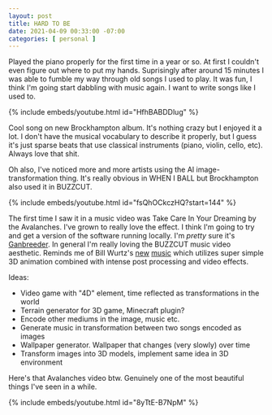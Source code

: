 ```yaml
---
layout: post
title: HARD TO BE
date: 2021-04-09 00:33:00 -07:00
categories: [ personal ]
---
```


Played the piano properly for the first time in a year or so. At first I couldn't even figure out where to put my hands. Suprisingly after around 15 minutes I was able to fumble my way through old songs I used to play. It was fun, I think I'm going start dabbling with music again. I want to write songs like I used to.

{% include embeds/youtube.html id="HfhBABDDlug" %}

Cool song on new Brockhampton album. It's nothing crazy but I enjoyed it a lot. I don't have the musical vocabulary to describe it properly, but I guess it's just sparse beats that use classical instruments (piano, violin, cello, etc). Always love that shit.

Oh also, I've noticed more and more artists using the AI image-transformation thing. It's really obvious in WHEN I BALL but Brockhampton also used it in BUZZCUT.

{% include embeds/youtube.html id="fsQhOCkczHQ?start=144" %}

The first time I saw it in a music video was Take Care In Your Dreaming by the Avalanches. I've grown to really love the effect. I think I'm going to try and get a version of the software running locally. I'm _pretty_ sure it's [Ganbreeder](https://github.com/joel-simon/ganbreeder). In general I'm really loving the BUZZCUT music video aesthetic. Reminds me of Bill Wurtz's [new](https://www.youtube.com/watch?v=zNTaVTMoNTk) [music](https://www.youtube.com/watch?v=cXuuhdCnMiU) which utilizes super simple 3D animation combined with intense post processing and video effects.

Ideas:

- Video game with "4D" element, time reflected as transformations in the world
- Terrain generator for 3D game, Minecraft plugin?
- Encode other mediums in the image, music etc.
- Generate music in transformation between two songs encoded as images
- Wallpaper generator. Wallpaper that changes (very slowly) over time
- Transform images into 3D models, implement same idea in 3D environment

Here's that Avalanches video btw. Genuinely one of the most beautiful things I've seen in a while.

{% include embeds/youtube.html id="8yTtE-B7NpM" %}
